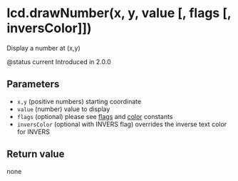 # lcd.drawNumber\(x, y, value \[, flags \[, inversColor\]\]\)

Display a number at \(x,y\)

@status current Introduced in 2.0.0

## Parameters

* `x,y` \(positive numbers\) starting coordinate
* `value` \(number\) value to display
* `flags` \(optional\) please see [flags](../constants/flags-and-pattern-constants.md) and [color](../constants/color-constants.md) constants
* `inversColor` \(optional with INVERS flag\) overrides the inverse text color for INVERS

## Return value

none

